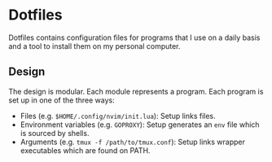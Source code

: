 # Dotfiles

Dotfiles contains configuration files for programs that I use on a daily basis and a tool to install them on my personal computer.

## Design

The design is modular. Each module represents a program. Each program is set up in one of the three ways:

- Files (e.g. `$HOME/.config/nvim/init.lua`): Setup links files.
- Environment variables (e.g. `GOPROXY`): Setup generates an `env` file which is sourced by shells.
- Arguments (e.g. `tmux -f /path/to/tmux.conf`): Setup links wrapper executables which are found on PATH.
